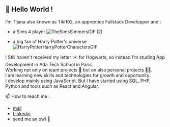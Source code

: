 👋 Hello World !  
-----
I’m Tijana also known as Tiki102, an apprentice Fullstack Developper and :
 
 - a Sims 4 player  ![TheSimsSimmersGIF (2)](https://github.com/Tiki102/Tiki102/assets/146748603/b2f6e33f-56ec-4cce-8ebb-f0a78534c33b)
   
 - a big fan of Harry Potter's universe ![HarryPotterHarryPotterCharactersGIF](https://github.com/Tiki102/Tiki102/assets/146748603/880dbe22-90f1-4d4c-bd14-c8bdcc678508)
   
I Still haven't received my letter ✉️ for Hogwarts, so instead I'm studing App Development in Ada Tech School in Paris.  
Working not only on team projects 🤝 but on also personal projects 👩‍💻.  
I am learning new skills and technologies for growth and opportunity.  
I develop mainly using JavaScript. But I have started using SQL, PHP, Python and tools such as React and Angular.  
  
  📫 How to reach me :  
- [mail](tijana.laporte.m@gmail.com)
- [Linkedin](https://www.linkedin.com/in/tijana-laporte-mitrovic-b13859152/)
- send me an owl 🦉


<!---
Tiki102/Tiki102 is a ✨ special ✨ repository because its `README.md` (this file) appears on your GitHub profile.
You can click the Preview link to take a look at your changes.
--->
